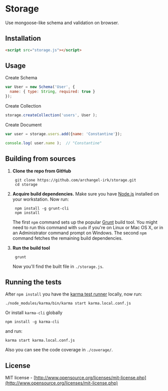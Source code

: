 # Storage

Use mongoose-like schema and validation on browser.

## Installation
```html
<script src="storage.js"></script>
```
## Usage
Create Schema
```javascript
var User = new Schema('User', {
  name: { type: String, required: true }
});
```

Create Collection
```javascript
storage.createCollection('users', User );
```

Create Document
```javascript
var user = storage.users.add({name: 'Constantine'});

console.log( user.name );  // "Constantine"
```

## Building from sources
1. **Clone the repo from GitHub**

        git clone https://github.com/archangel-irk/storage.git
        cd storage
        
2. **Acquire build dependencies.** Make sure you have [Node.js](http://nodejs.org/) installed on your workstation. Now run:

        npm install -g grunt-cli
        npm install

    The first `npm` command sets up the popular [Grunt](http://gruntjs.com/) build tool. You might need to run this command with `sudo` if you're on Linux or Mac OS X, or in an Administrator command prompt on Windows. The second `npm` command fetches the remaining build dependencies.

3. **Run the build tool**

        grunt

    Now you'll find the built file in `./storage.js`.
    
## Running the tests
After `npm install` you have the [karma test runner](https://github.com/karma-runner/karma) locally, now run:

	./node_modules/karma/bin/karma start karma.local.conf.js
	
Or install `karma-cli` globally

	npm install -g karma-cli
	
and run:

	karma start karma.local.conf.js

Also you can see the code coverage in `./coverage/`.

## License
MIT license - [http://www.opensource.org/licenses/mit-license.php](http://www.opensource.org/licenses/mit-license.php)
